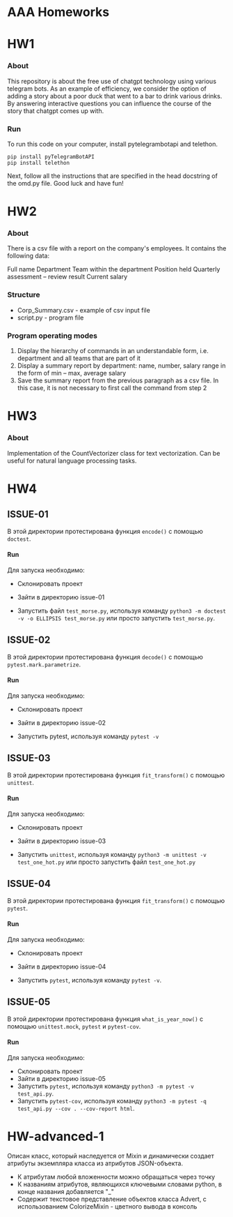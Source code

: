 # AAA Homeworks

# HW1
### About
This repository is about the free use of chatgpt technology using various telegram bots.  As an example of efficiency, we consider the option of adding a story about a poor duck that went to a bar to drink various drinks.  By answering interactive questions you can influence the course of the story that chatgpt comes up with.

### Run
To run this code on your computer, install pytelegrambotapi and telethon.  
```
pip install pyTelegramBotAPI
pip install telethon
```
Next, follow all the instructions that are specified in the head docstring of the omd.py file.
Good luck and have fun! 

# HW2
### About
There is a csv file with a report on the company's employees. It contains the following data:

Full name
Department
Team within the department
Position held
Quarterly assessment – review result
Current salary

### Structure
* Corp_Summary.csv - example of csv input file
* script.py - program file

### Program operating modes
1. Display the hierarchy of commands in an understandable form, i.e. department and all teams that are part of it
2. Display a summary report by department: name, number, salary range in the form of min – max, average salary
3. Save the summary report from the previous paragraph as a csv file. In this case, it is not necessary to first call the command from step 2

# HW3
### About
Implementation of the CountVectorizer class for text vectorization. Can be useful for natural language processing tasks.

# HW4
## ISSUE-01
 

В этой директории протестирована функция `encode()` с помощью `doctest`.
 
#### Run
 
Для запуска необходимо:
* Склонировать проект
* Зайти в директорию issue-01

* Запустить файл `test_morse.py`, используя команду `python3 -m doctest -v -o ELLIPSIS test_morse.py` или просто запустить `test_morse.py`.
 

## ISSUE-02
 
В этой директории протестирована функция `decode()` с помощью `pytest.mark.parametrize`.
 
#### Run
 
Для запуска необходимо:
* Склонировать проект
* Зайти в директорию issue-02

* Запустить pytest, используя команду `pytest -v`
 

 

## ISSUE-03
 
В этой директории протестирована функция `fit_transform()` с помощью `unittest`.
 
#### Run
 
Для запуска необходимо:
* Склонировать проект
* Зайти в директорию issue-03

* Запустить `unittest`, используя команду `python3 -m unittest -v test_one_hot.py`
или просто запустить файл `test_one_hot.py`
 
 
## ISSUE-04
 
В этой директории протестирована функция `fit_transform()` с помощью `pytest`.
 
#### Run
 
Для запуска необходимо:
* Склонировать проект
* Зайти в директорию issue-04

* Запустить `pytest`, используя команду `pytest -v`. 

## ISSUE-05
 
В этой директории протестирована функция `what_is_year_now()` с помощью `unittest.mock`, `pytest` и `pytest-cov`.
 
#### Run
 
Для запуска необходимо:
* Склонировать проект
* Зайти в директорию issue-05
* Запустить `pytest`, используя команду `python3 -m pytest -v test_api.py`.
* Запустить `pytest-cov`, используя команду `python3 -m pytest -q test_api.py --cov . --cov-report html`.

 # HW-advanced-1
Описан класс, который наследуется от Mixin и динамически создает атрибуты экземпляра класса из атрибутов JSON-объекта. 

* К атрибутам любой вложенности можно обращаться через точку
* К названиям атрибутов, являющихся ключевыми словами python, в конце названия добавляется "_"
* Содержит текстовое представление объектов класса Advert, с использованием ColorizeMixin - цветного вывода в консоль
